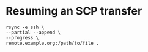 <!-- TITLE: Openssh -->
<!-- SUBTITLE: A quick summary of Openssh -->

# Resuming an SCP transfer
```
rsync -e ssh \
--partial --append \
--progress \
remote.example.org:/path/to/file .
```